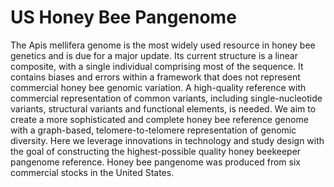 # US Honey Bee Pangenome

The Apis mellifera genome is the most widely used resource in honey bee genetics and is due for a major update. Its current structure is a linear composite, with a single individual comprising most of the sequence. It contains biases and errors within a framework that does not represent commercial honey bee genomic variation. A high-quality reference with commercial representation of common variants, including single-nucleotide variants, structural variants and functional elements, is needed. We aim to create a more sophisticated and complete honey bee reference genome with a graph-based, telomere-to-telomere representation of genomic diversity. Here we leverage innovations in technology and study design with the goal of constructing the highest-possible quality honey beekeeper pangenome reference. Honey bee pangenome was produced from six commercial stocks in the United States. 

